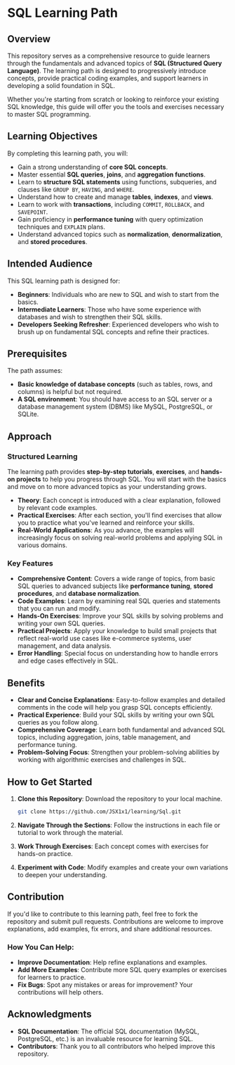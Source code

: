 # SQL Learning Path

## Overview

This repository serves as a comprehensive resource to guide learners through the fundamentals and advanced topics of **SQL (Structured Query Language)**. The learning path is designed to progressively introduce concepts, provide practical coding examples, and support learners in developing a solid foundation in SQL. 

Whether you're starting from scratch or looking to reinforce your existing SQL knowledge, this guide will offer you the tools and exercises necessary to master SQL programming.

## Learning Objectives

By completing this learning path, you will:

- Gain a strong understanding of **core SQL concepts**.
- Master essential **SQL queries**, **joins**, and **aggregation functions**.
- Learn to **structure SQL statements** using functions, subqueries, and clauses like `GROUP BY`, `HAVING`, and `WHERE`.
- Understand how to create and manage **tables**, **indexes**, and **views**.
- Learn to work with **transactions**, including `COMMIT`, `ROLLBACK`, and `SAVEPOINT`.
- Gain proficiency in **performance tuning** with query optimization techniques and `EXPLAIN` plans.
- Understand advanced topics such as **normalization**, **denormalization**, and **stored procedures**.

## Intended Audience

This SQL learning path is designed for:

- **Beginners**: Individuals who are new to SQL and wish to start from the basics.
- **Intermediate Learners**: Those who have some experience with databases and wish to strengthen their SQL skills.
- **Developers Seeking Refresher**: Experienced developers who wish to brush up on fundamental SQL concepts and refine their practices.

## Prerequisites

The path assumes:

- **Basic knowledge of database concepts** (such as tables, rows, and columns) is helpful but not required.
- **A SQL environment**: You should have access to an SQL server or a database management system (DBMS) like MySQL, PostgreSQL, or SQLite.

## Approach

### Structured Learning

The learning path provides **step-by-step tutorials**, **exercises**, and **hands-on projects** to help you progress through SQL. You will start with the basics and move on to more advanced topics as your understanding grows.

- **Theory**: Each concept is introduced with a clear explanation, followed by relevant code examples.
- **Practical Exercises**: After each section, you'll find exercises that allow you to practice what you've learned and reinforce your skills.
- **Real-World Applications**: As you advance, the examples will increasingly focus on solving real-world problems and applying SQL in various domains.

### Key Features

- **Comprehensive Content**: Covers a wide range of topics, from basic SQL queries to advanced subjects like **performance tuning**, **stored procedures**, and **database normalization**.
- **Code Examples**: Learn by examining real SQL queries and statements that you can run and modify.
- **Hands-On Exercises**: Improve your SQL skills by solving problems and writing your own SQL queries.
- **Practical Projects**: Apply your knowledge to build small projects that reflect real-world use cases like e-commerce systems, user management, and data analysis.
- **Error Handling**: Special focus on understanding how to handle errors and edge cases effectively in SQL.

## Benefits

- **Clear and Concise Explanations**: Easy-to-follow examples and detailed comments in the code will help you grasp SQL concepts efficiently.
- **Practical Experience**: Build your SQL skills by writing your own SQL queries as you follow along.
- **Comprehensive Coverage**: Learn both fundamental and advanced SQL topics, including aggregation, joins, table management, and performance tuning.
- **Problem-Solving Focus**: Strengthen your problem-solving abilities by working with algorithmic exercises and challenges in SQL.

## How to Get Started

1. **Clone this Repository**: Download the repository to your local machine.
   
   ```bash
   git clone https://github.com/JSX1x1/learning/Sql.git
   ```

2. **Navigate Through the Sections**: Follow the instructions in each file or tutorial to work through the material.
   
3. **Work Through Exercises**: Each concept comes with exercises for hands-on practice.

4. **Experiment with Code**: Modify examples and create your own variations to deepen your understanding.

## Contribution

If you'd like to contribute to this learning path, feel free to fork the repository and submit pull requests. Contributions are welcome to improve explanations, add examples, fix errors, and share additional resources.

### How You Can Help:
- **Improve Documentation**: Help refine explanations and examples.
- **Add More Examples**: Contribute more SQL query examples or exercises for learners to practice.
- **Fix Bugs**: Spot any mistakes or areas for improvement? Your contributions will help others.

## Acknowledgments

- **SQL Documentation**: The official SQL documentation (MySQL, PostgreSQL, etc.) is an invaluable resource for learning SQL.
- **Contributors**: Thank you to all contributors who helped improve this repository.